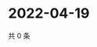 # 2022-04-19

共 0 条

<!-- BEGIN WEIBO -->
<!-- 最后更新时间 Tue Apr 19 2022 22:00:46 GMT+0800 (China Standard Time) -->

<!-- END WEIBO -->
